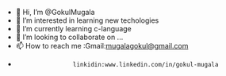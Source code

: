 - 👋 Hi, I’m @GokulMugala
- 👀 I’m interested in learning new techologies
- 🌱 I’m currently learning c-language
- 💞️ I’m looking to collaborate on ...
- 📫 How to reach me :Gmail:mugalagokul@gmail.com
-                     linkidin:www.linkedin.com/in/gokul-mugala





<!---
GokulMugala/GokulMugala is a ✨ special ✨ repository because its `README.md` (this file) appears on your GitHub profile.
You can click the Preview link to take a look at your changes.
--->
